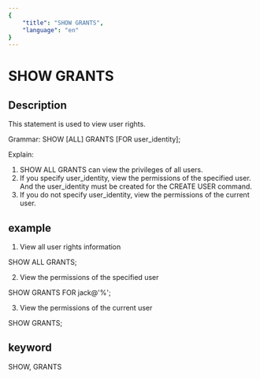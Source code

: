 ```yaml
---
{
    "title": "SHOW GRANTS",
    "language": "en"
}
---
```


<!-- 
Licensed to the Apache Software Foundation (ASF) under one
or more contributor license agreements.  See the NOTICE file
distributed with this work for additional information
regarding copyright ownership.  The ASF licenses this file
to you under the Apache License, Version 2.0 (the
"License"); you may not use this file except in compliance
with the License.  You may obtain a copy of the License at

  http://www.apache.org/licenses/LICENSE-2.0

Unless required by applicable law or agreed to in writing,
software distributed under the License is distributed on an
"AS IS" BASIS, WITHOUT WARRANTIES OR CONDITIONS OF ANY
KIND, either express or implied.  See the License for the
specific language governing permissions and limitations
under the License.
-->

# SHOW GRANTS

## Description

This statement is used to view user rights.

Grammar:
SHOW [ALL] GRANTS [FOR user_identity];

Explain:

1. SHOW ALL GRANTS can view the privileges of all users.
2. If you specify user_identity, view the permissions of the specified user. And the user_identity must be created for the CREATE USER command.
3. If you do not specify user_identity, view the permissions of the current user.

## example

1. View all user rights information

SHOW ALL GRANTS;

2. View the permissions of the specified user

SHOW GRANTS FOR jack@'%';

3. View the permissions of the current user

SHOW GRANTS;

## keyword

SHOW, GRANTS
